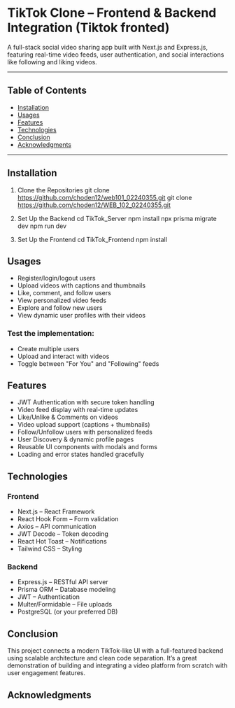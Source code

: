 # TikTok Clone – Frontend & Backend Integration (Tiktok fronted)

A full-stack social video sharing app built with Next.js and Express.js, featuring real-time video feeds, user authentication, and social interactions like following and liking videos.

---

## Table of Contents

- [Installation](#installation)
- [Usages](#usages)
- [Features](#features)
- [Technologies](#technologies)
- [Conclusion](#conclusion)
- [Acknowledgments](#acknowledgments)

---

## Installation

1. Clone the Repositories
git clone https://github.com/choden12/web101_02240355.git
git clone https://github.com/choden12/WEB_102_02240355.git

2. Set Up the Backend
cd TikTok_Server
npm install
npx prisma migrate dev
npm run dev

3. Set Up the Frontend
cd TikTok_Frontend
npm install

## Usages
- Register/login/logout users
- Upload videos with captions and thumbnails
- Like, comment, and follow users
- View personalized video feeds
- Explore and follow new users
- View dynamic user profiles with their videos

### Test the implementation:
- Create multiple users
- Upload and interact with videos
- Toggle between "For You" and "Following" feeds

## Features
- JWT Authentication with secure token handling
- Video feed display with real-time updates
- Like/Unlike & Comments on videos
- Video upload support (captions + thumbnails)
- Follow/Unfollow users with personalized feeds
- User Discovery & dynamic profile pages
- Reusable UI components with modals and forms
- Loading and error states handled gracefully

## Technologies
### Frontend
- Next.js – React Framework
- React Hook Form – Form validation
- Axios – API communication
- JWT Decode – Token decoding
- React Hot Toast – Notifications
- Tailwind CSS – Styling

### Backend
- Express.js – RESTful API server
- Prisma ORM – Database modeling
- JWT – Authentication
- Multer/Formidable – File uploads
- PostgreSQL (or your preferred DB)

## Conclusion
This project connects a modern TikTok-like UI with a full-featured backend using scalable architecture and clean code separation. It’s a great demonstration of building and integrating a video platform from scratch with user engagement features.

## Acknowledgments
